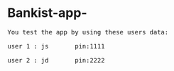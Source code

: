 # Bankist-app-
<pre>
You test the app by using these users data:

user 1 : js       pin:1111</br>
user 2 : jd       pin:2222
</pre>
